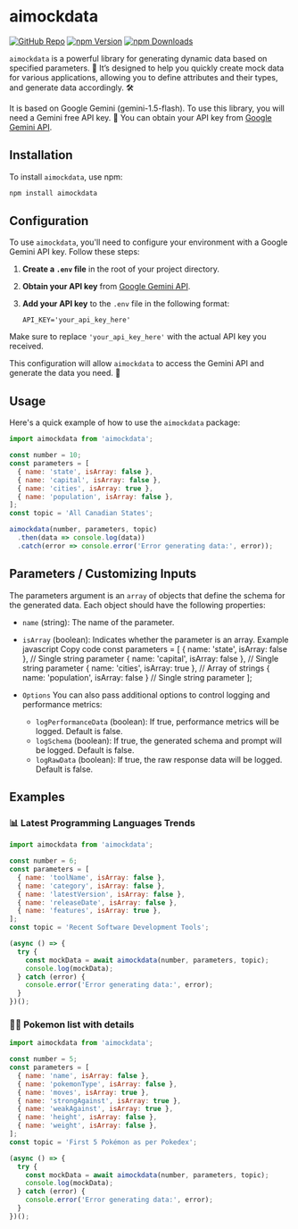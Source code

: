 # aimockdata

[![GitHub Repo](https://img.shields.io/github/repo-size/sanketpatel98/AiMockData?style=flat-square)](https://github.com/sanketpatel98/AiMockData)
[![npm Version](https://img.shields.io/npm/v/aimockdata?style=flat-square)](https://www.npmjs.com/package/aimockdata)
[![npm Downloads](https://img.shields.io/npm/dm/aimockdata?style=flat-square)](https://www.npmjs.com/package/aimockdata)

`aimockdata` is a powerful library for generating dynamic data based on specified parameters. 🚀 It’s designed to help you quickly create mock data for various applications, allowing you to define attributes and their types, and generate data accordingly. 🛠️

It is based on Google Gemini (gemini-1.5-flash). To use this library, you will need a Gemini free API key. 🔑 You can obtain your API key from [Google Gemini API](https://ai.google.dev/gemini-api/docs/api-key).

## Installation

To install `aimockdata`, use npm:

```bash
npm install aimockdata
```

## Configuration

To use `aimockdata`, you'll need to configure your environment with a Google Gemini API key. Follow these steps:

1. **Create a `.env` file** in the root of your project directory.
2. **Obtain your API key** from [Google Gemini API](https://ai.google.dev/gemini-api/docs/api-key).
3. **Add your API key** to the `.env` file in the following format:

    ```plaintext
    API_KEY='your_api_key_here'
    ```

Make sure to replace `'your_api_key_here'` with the actual API key you received.

This configuration will allow `aimockdata` to access the Gemini API and generate the data you need. 🔑


## Usage

Here's a quick example of how to use the `aimockdata` package:

```javascript
import aimockdata from 'aimockdata';

const number = 10;
const parameters = [
  { name: 'state', isArray: false },
  { name: 'capital', isArray: false },
  { name: 'cities', isArray: true },
  { name: 'population', isArray: false },
];
const topic = 'All Canadian States';

aimockdata(number, parameters, topic)
  .then(data => console.log(data))
  .catch(error => console.error('Error generating data:', error));
```

## Parameters /  Customizing Inputs
The parameters argument is an `array` of objects that define the schema for the generated data. Each object should have the following properties:

- `name` (string): The name of the parameter. 

- `isArray` (boolean): Indicates whether the parameter is an array.
Example
javascript
Copy code
const parameters = [
  { name: 'state', isArray: false },    // Single string parameter
  { name: 'capital', isArray: false },  // Single string parameter
  { name: 'cities', isArray: true },    // Array of strings
  { name: 'population', isArray: false } // Single string parameter
];
- `Options`
You can also pass additional options to control logging and performance metrics:

    - `logPerformanceData` (boolean): If true, performance metrics will be logged. Default is false.
    - `logSchema` (boolean): If true, the generated schema and prompt will be logged. Default is false.
     - `logRawData` (boolean): If true, the raw response data will be logged. Default is false.

## Examples
### 📊 Latest Programming Languages Trends
```js 
import aimockdata from 'aimockdata';

const number = 6;
const parameters = [
  { name: 'toolName', isArray: false },
  { name: 'category', isArray: false },
  { name: 'latestVersion', isArray: false },
  { name: 'releaseDate', isArray: false },
  { name: 'features', isArray: true },
];
const topic = 'Recent Software Development Tools';

(async () => {
  try {
    const mockData = await aimockdata(number, parameters, topic);
    console.log(mockData);
  } catch (error) {
    console.error('Error generating data:', error);
  }
})();
```
### 🕵️‍♂️ Pokemon list with details
```js
import aimockdata from 'aimockdata';

const number = 5;
const parameters = [
  { name: 'name', isArray: false },
  { name: 'pokemonType', isArray: false },
  { name: 'moves', isArray: true },
  { name: 'strongAgainst', isArray: true },
  { name: 'weakAgainst', isArray: true },
  { name: 'height', isArray: false },
  { name: 'weight', isArray: false },
];
const topic = 'First 5 Pokémon as per Pokedex';

(async () => {
  try {
    const mockData = await aimockdata(number, parameters, topic);
    console.log(mockData);
  } catch (error) {
    console.error('Error generating data:', error);
  }
})();
```